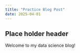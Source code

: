 ```yaml
---
title: "Practice Blog Post"
date: 2025-04-01
---
```

## Place holder header

Welcome to my data science blog!
